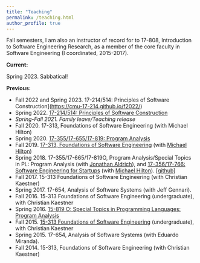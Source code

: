 ```yaml
---
title: "Teaching"
permalink: /teaching.html
author_profile: true
---
```


Fall semesters, I am also an instructor of record for to 17-808, Introduction to
Software Engineering Research, as a member of the core faculty in Software
Engineering (I coordinated, 2015-2017).

**Current:**

Spring 2023. Sabbatical!

**Previous:**
- Fall 2022 and Spring 2023. 17-214/514: Principles of Software Construction](https://cmu-17-214.github.io/f2022/)
- Spring 2022. [17-214/514: Principles of Software Construction](https://cmu-17-214.github.io/s2022/)
- *Spring-Fall 2021. Family leave/Teaching release*
- Fall 2020. 17-313, Foundations of Software Engineering (with Michael Hilton)
- Spring 2020. [17-355/17-655/17-819: Program Analysis](https://cmu-program-analysis.github.io/)
- Fall 2019. [17-313, Foundations of Software Engineering](https://cmu-313.github.io/) (with [Michael Hilton](http://www.cs.cmu.edu/~mhilton/))
- Spring 2018. 17-355/17-665/17-819O, Program Analysis/Special Topics in PL: Program Analysis (with [Jonathan Aldrich](https://www.cs.cmu.edu/~aldrich/)), and [17-356/17-766: Software Engineering for Startups](https://cmu-17-356.github.io/) (with [Michael Hilton](http://www.cs.cmu.edu/~mhilton/)). [[github](https://github.com/CMU-17-356/)]
- Fall 2017. 15-313 Foundations of Software Engineering (with Christian Kaestner)
- Spring 2017. 17-654, Analysis of Software Systems (with Jeff Gennari).
- Fall 2016. 15-313 Foundations of Software Engineering (undergraduate), with Christian Kaestner
- Spring 2016. <a href="http://www.clairelegoues.com/spring-2015-15-819o-program-analysis">15-819 O: Special Topics in Programming Languages: Program Analysis</a>
- Fall 2015. <a href="http://www.cs.cmu.edu/~ckaestne/15313/2015/">15-313 Foundations of Software Engineering</a> (undergraduate), with Christian Kaestner
- Spring 2015. 17-654, Analysis of Software Systems (with Eduardo Miranda).
- Fall 2014. 15-313, Foundations of Software Engineering (with Christian Kaestner)
